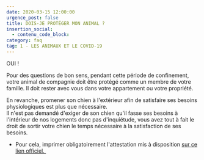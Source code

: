```yaml
---
date: 2020-03-15 12:00:00
urgence_post: false
title: DOIS-JE PROTÉGER MON ANIMAL ?
insertion_social:
  - contenu_code_block:
category: faq
tag: 1 - LES ANIMAUX ET LE COVID-19
---
```


OUI \!

Pour des questions de bon sens, pendant cette p&eacute;riode de confinement, votre animal de compagnie doit &ecirc;tre prot&eacute;g&eacute; comme un membre de votre famille. Il doit rester avec vous dans votre appartement ou votre propri&eacute;t&eacute;.&nbsp;

En revanche, promener son chien &agrave; l'ext&eacute;rieur afin de satisfaire ses besoins physiologiques est plus que n&eacute;cessaire.<br>Il n'est pas demand&eacute; d'exiger de son chien qu'il fasse ses besoins &agrave; l'int&eacute;rieur de nos logements donc pas d'inqui&eacute;tude, vous avez tout &agrave; fait le droit de sortir votre chien le temps n&eacute;cessaire &agrave; la satisfaction de ses besoins.

* Pour cela, imprimer obligatoirement l'attestation mis &agrave; disposition [sur ce lien officiel.&nbsp;](https://mobile.interieur.gouv.fr/Actualites/L-actu-du-Ministere/Attestation-de-deplacement-derogatoire)